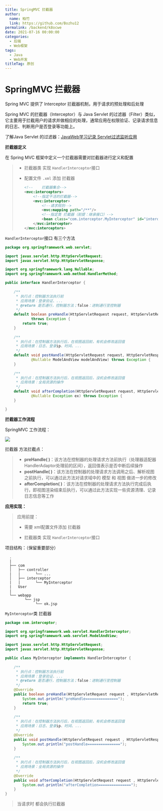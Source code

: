 ```yaml
---
title: SpringMVC 拦截器
author: 
  name: 柏竹
  link: https://github.com/Bozhu12
permalink: /backend/k8ocwe
date: 2021-07-16 00:00:00
categories: 
  - 后端
  - Web框架
tags: 
  - Java
  - Web开发
titleTag: 原创
---
```

 # SpringMVC 拦截器

Spring MVC 提供了 Interceptor 拦截器机制，用于请求的预处理和后处理

Spring MVC 的拦截器（Interceptor）与 Java Servlet 的过滤器（Filter）类似，它主要用于拦截用户的请求并做相应的处理，通常应用在权限验证、记录请求信息的日志、判断用户是否登录等功能上。

了解Java Servlet 的过滤器：[JavaWeb学习记录 Servlet过滤监听应用](https://blog.csdn.net/weixin_45963193/article/details/115891567) 

**拦截器定义**

在 Spring MVC 框架中定义一个拦截器需要对拦截器进行定义和配置

> - 拦截器类 实现 `HandlerInterceptor`接口
>
> - 配置文件 `.xml`  添加 拦截器
>
>   ```xml
>   <!--    拦截器集合-->
>   <mvc:interceptors>
>       <!--指定干活的拦截器-->
>       <mvc:interceptor>
>           <!--请求规则-->
>           <mvc:mapping path="/**"/>
>        	<!--指定类 拦截器（前提：继承接口）-->
>           <bean class="com.interceptor.MyInterceptor" id="interceptor"></bean>
>       </mvc:interceptor>
>   </mvc:interceptors>
>   ```

`HandlerInterceptor`接口 有三个方法

```java
package org.springframework.web.servlet;

import javax.servlet.http.HttpServletRequest;
import javax.servlet.http.HttpServletResponse;

import org.springframework.lang.Nullable;
import org.springframework.web.method.HandlerMethod;

public interface HandlerInterceptor {
	
    /**
     * 执行点：控制器方法执行前
     * 应用场景：登录验证、...
     * @return 是否通行，控制器方法；false：进制通行至控制器
     */
	default boolean preHandle(HttpServletRequest request, HttpServletResponse response, Object handler)
			throws Exception {
		return true;
	}
	
    /**
     * 执行点：在控制器方法执行后，在视图返回前，有机会修改返回值
     * 应用场景：日志、登录ip、时间、...
     */
	default void postHandle(HttpServletRequest request, HttpServletResponse response, Object handler,
			@Nullable ModelAndView modelAndView) throws Exception {
	}
	
    /**
     * 执行点：在控制器方法执行后，在视图返回后，没机会修改返回值
     * 应用场景：全局资源的操作
     */
	default void afterCompletion(HttpServletRequest request, HttpServletResponse response, Object handler,
			@Nullable Exception ex) throws Exception {
	}

}
```

**拦截器工作流程** 

SpringMVC 工作流程：

![](https://image.bozhu12.cc/myblog/Spring/Spring02.png)

拦截器 方法拦截点：

> - **preHandle( )**：该方法在控制器的处理请求方法前执行（处理器适配器HandlerAdaptor处理前的区间），返回值表示是否中断后续操作
> - **postHandle( )**：该方法在控制器的处理请求方法调用之后、解析视图之前执行，可以通过此方法对请求域中的 模型 和 视图 做进一步的修改
> - **afterCompletion( )**：该方法在控制器的处理请求方法执行完成后执行，即视图渲染结束后执行，可以通过此方法实现一些资源清理、记录日志信息等工作

**应用实现：**

> 应用前提：
>
> - 需要 xml配置文件添加 拦截器
>
> - 拦截器类 实现 `HandlerInterceptor`接口

项目结构：（保留重要部分）

```text
  .
  |
  ├── com
  │   ├── controller
  |	  |		  └── ...
  │   ├── interceptor
  |   |   	  └── MyInterceptor
  |   User
  |   
  └── webapp
         └── jsp
      		  └── ok.jsp
```

`MyInterceptor`类 拦截器

```java
package com.interceptor;

import org.springframework.web.servlet.HandlerInterceptor;
import org.springframework.web.servlet.ModelAndView;

import javax.servlet.http.HttpServletRequest;
import javax.servlet.http.HttpServletResponse;

public class MyInterceptor implements HandlerInterceptor {
    
    /**
     * 执行点：控制器方法执行前
     * 应用场景：登录验证、...
     * @return 是否通行，控制器方法；false：进制通行至控制器
     */
    @Override
    public boolean preHandle(HttpServletRequest request , HttpServletResponse response , Object handler) throws Exception {
        System.out.println("preHandle===============");
        return true;
    }
    
    /**
     * 执行点：在控制器方法执行后，在视图返回前，有机会修改返回值
     * 应用场景：日志、登录ip、时间、...
     */
    @Override
    public void postHandle(HttpServletRequest request , HttpServletResponse response , Object handler , ModelAndView modelAndView) throws Exception {
        System.out.println("postHandle===============");
    }
    
    /**
     * 执行点：在控制器方法执行后，在视图返回后，没机会修改返回值
     * 应用场景：全局资源的操作
     */
    @Override
    public void afterCompletion(HttpServletRequest request , HttpServletResponse response , Object handler , Exception ex) throws Exception {
        System.out.println("afterCompletion===============");
    }
}
```

> 当请求时 都会执行拦截器